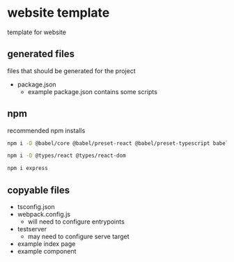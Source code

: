 # website template
template for website

## generated files
files that should be generated for the project
- package.json
    - example package.json contains some scripts

## npm
recommended npm installs
```bash
npm i -D @babel/core @babel/preset-react @babel/preset-typescript babel-loader css-loader less less-loader fork-ts-checker-webpack-plugin typescript webpack webpack-cli webpackbar mini-css-extract-plugin
```

```bash
npm i -D @types/react @types/react-dom
```

```bash
npm i express
```

## copyable files
- tsconfig.json
- webpack.config.js
    - will need to configure entrypoints
- testserver
    - may need to configure serve target
- example index page
- example component
